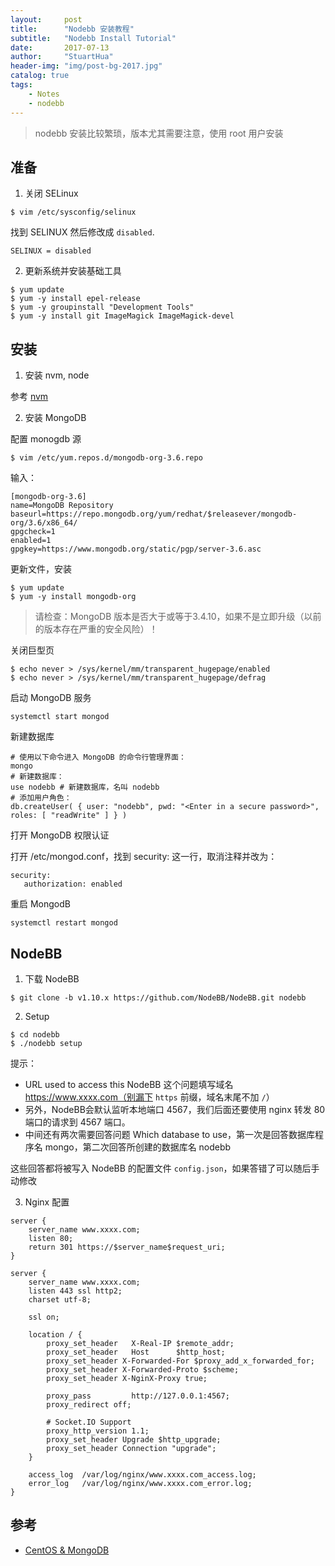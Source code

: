 ```yaml
---
layout:     post
title:      "Nodebb 安装教程"
subtitle:   "Nodebb Install Tutorial"
date:       2017-07-13
author:     "StuartHua"
header-img: "img/post-bg-2017.jpg"
catalog: true
tags:
    - Notes
    - nodebb
---
```


> nodebb 安装比较繁琐，版本尤其需要注意，使用 root 用户安装

## 准备

1. 关闭 SELinux

```
$ vim /etc/sysconfig/selinux
```

找到 SELINUX 然后修改成 `disabled`.

```
SELINUX = disabled
```

2. 更新系统并安装基础工具

```
$ yum update
$ yum -y install epel-release
$ yum -y groupinstall "Development Tools"
$ yum -y install git ImageMagick ImageMagick-devel
```

## 安装

1. 安装 nvm, node

参考 [nvm](https://github.com/creationix/nvm/)

2. 安装 MongoDB

配置 monogdb 源

```
$ vim /etc/yum.repos.d/mongodb-org-3.6.repo
```

输入：

```
[mongodb-org-3.6]
name=MongoDB Repository
baseurl=https://repo.mongodb.org/yum/redhat/$releasever/mongodb-org/3.6/x86_64/
gpgcheck=1
enabled=1
gpgkey=https://www.mongodb.org/static/pgp/server-3.6.asc
```

更新文件，安装

```
$ yum update
$ yum -y install mongodb-org
```

>请检查：MongoDB 版本是否大于或等于3.4.10，如果不是立即升级（以前的版本存在严重的安全风险）！

关闭巨型页

```
$ echo never > /sys/kernel/mm/transparent_hugepage/enabled
$ echo never > /sys/kernel/mm/transparent_hugepage/defrag
```

启动 MongoDB 服务

```
systemctl start mongod
```

新建数据库

```
# 使用以下命令进入 MongoDB 的命令行管理界面：
mongo
# 新建数据库：
use nodebb # 新建数据库，名叫 nodebb
# 添加用户角色：
db.createUser( { user: "nodebb", pwd: "<Enter in a secure password>", roles: [ "readWrite" ] } )
```

打开 MongoDB 权限认证

打开 /etc/mongod.conf，找到 security: 这一行，取消注释并改为：

```
security:
   authorization: enabled
```

重启 MongodB

```
systemctl restart mongod
```

## NodeBB

1. 下载 NodeBB

```
$ git clone -b v1.10.x https://github.com/NodeBB/NodeBB.git nodebb
```

2. Setup

```
$ cd nodebb
$ ./nodebb setup
```

提示：

  * URL used to access this NodeBB 这个问题填写域名 https://www.xxxx.com（别漏下 `https` 前缀，域名末尾不加 `/`）
  * 另外，NodeBB会默认监听本地端口 4567，我们后面还要使用 nginx 转发 80 端口的请求到 4567 端口。
  * 中间还有两次需要回答问题 Which database to use，第一次是回答数据库程序名 mongo，第二次回答所创建的数据库名 nodebb

这些回答都将被写入 NodeBB 的配置文件 `config.json`，如果答错了可以随后手动修改

3. Nginx 配置

```
server {
    server_name www.xxxx.com;
    listen 80;
    return 301 https://$server_name$request_uri;
}

server {
    server_name www.xxxx.com;
    listen 443 ssl http2;
    charset utf-8;

    ssl on;

    location / {
        proxy_set_header   X-Real-IP $remote_addr;
        proxy_set_header   Host      $http_host;
        proxy_set_header X-Forwarded-For $proxy_add_x_forwarded_for;
        proxy_set_header X-Forwarded-Proto $scheme;
        proxy_set_header X-NginX-Proxy true;

        proxy_pass         http://127.0.0.1:4567;
        proxy_redirect off;

        # Socket.IO Support
        proxy_http_version 1.1;
        proxy_set_header Upgrade $http_upgrade;
        proxy_set_header Connection "upgrade";
    }

    access_log  /var/log/nginx/www.xxxx.com_access.log;
    error_log   /var/log/nginx/www.xxxx.com_error.log;
}
```

## 参考

* [CentOS & MongoDB](https://docs.nodebb-cn.org/372108)